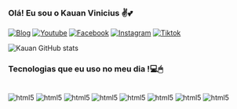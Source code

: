 
### Olá! Eu sou o Kauan Vinicius ✌💕

[![Blog](https://img.shields.io/badge/website-000000?style=for-the-badge&logo=About.me&logoColor=white)](https://kauanVN.com)
[![Youtube](https://img.shields.io/badge/YouTube-FF0000?style=for-the-badge&logo=youtube&logoColor=white)](https://youtube.com/c/whitepromaster)
[![Facebook](https://img.shields.io/badge/Facebook-1877F2?style=for-the-badge&logo=facebook&logoColor=white)](https://facebook.com/KauanKaka)
[![Instagram](https://img.shields.io/badge/Instagram-E4405F?style=for-the-badge&logo=instagram&logoColor=white)](https://instagram.com/_Kauanvnx_)
[![Tiktok](https://img.shields.io/badge/TikTok-000000?style=for-the-badge&logo=tiktok&logoColor=white)](https://tiktok.com/@kaka_vini.;_.1)

![Kauan GitHub stats](https://github-readme-stats.vercel.app/api?username=Kauan&show_icons=true&theme=dark&locale=pt-br)

### Tecnologias que eu uso no meu dia !💻🖱

<div style="display: inline_block"><br/>
    <img aling="center" alt="html5" src="https://img.shields.io/badge/HTML5-E34F26?style=for-the-badge&logo=html5&logoColor=white">
      <img aling="center" alt="html5" src="https://img.shields.io/badge/CSS3-1572B6?style=for-the-badge&logo=css3&logoColor=white">
      <img aling="center" alt="html5" src="https://img.shields.io/badge/JavaScript-F7DF1E?style=for-the-badge&logo=javascript&logoColor=black">
        <img aling="center" alt="html5" src="https://img.shields.io/badge/React-20232A?style=for-the-badge&logo=react&logoColor=61DAFB">
         <img aling="center" alt="html5" src="https://img.shields.io/badge/Node.js-43853D?style=for-the-badge&logo=node.js&logoColor=white">
          <img aling="center" alt="html5" src="https://img.shields.io/badge/PHP-777BB4?style=for-the-badge&logo=php&logoColor=white">
           <img aling="center" alt="html5" src="https://img.shields.io/badge/MySQL-00000F?style=for-the-badge&logo=mysql&logoColor=white">
           <img aling="center" alt="html5" src="https://img.shields.io/badge/React_Native-20232A?style=for-the-badge&logo=react&logoColor=61DAFB">
</div>






